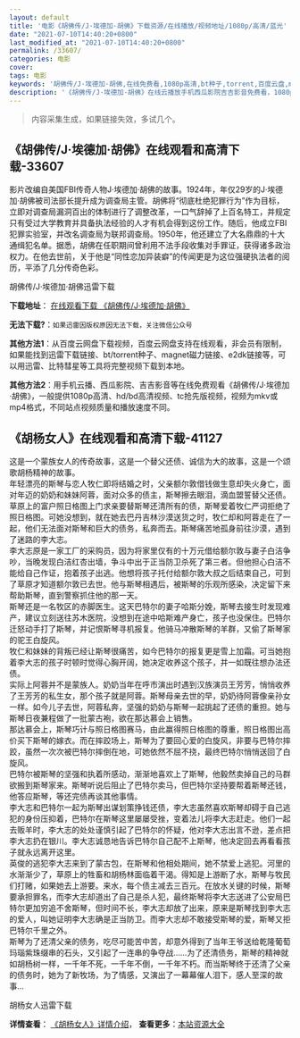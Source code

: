```yaml
---
layout: default
title: '电影《胡佛传/J·埃德加·胡佛》下载资源/在线播放/视频地址/1080p/高清/蓝光'
date: "2021-07-10T14:40:20+0800"
last_modified_at: "2021-07-10T14:40:20+0800"
permalink: /33607/
categories: 电影
cover:
tags: 电影
keywords: '胡佛传/J·埃德加·胡佛,在线免费看,1080p高清,bt种子,torrent,百度云盘,magnet,磁力链,迅雷下载资源'
description: '《胡佛传/J·埃德加·胡佛》在线云播放手机西瓜影院吉吉影音免费看，1080p高清bd/hd未删减完整版和tc抢先枪版，mkv/mp4格式，附带bt/torrent种子、magnet/磁力链、百度云盘、网盘资源迅雷下载链接'
---
```


>内容采集生成，如果链接失效，多试几个。


## 《胡佛传/J·埃德加·胡佛》在线观看和高清下载-33607

影片改编自美国FBI传奇人物J·埃德加&middot;胡佛的故事。1924年，年仅29岁的J·埃德加&middot;胡佛被司法部长提升成为调查局主管。胡佛将“彻底杜绝犯罪行为”作为目标，立即对调查局漏洞百出的体制进行了调整改革，一口气辞掉了上百名特工，并规定只有受过大学教育并具备执法经验的人才有机会得到这份工作。随后，他成立FBI犯罪实验室，并改名调查局为联邦调查局。1950年，他还建立了大名鼎鼎的十大通缉犯名单。据悉，胡佛在任职期间曾利用不法手段收集对手罪证，获得诸多政治权力。在他去世前，关于他是&ldquo;同性恋加异装癖”的传闻更是为这位强硬执法者的阅历，平添了几分传奇色彩。


胡佛传/J·埃德加·胡佛迅雷下载

**下载地址**： [在线观看下载 《胡佛传/J·埃德加·胡佛》](https://www.993dy.com//vod-detail-id-15230.html) 


**无法下载?**：`如果迅雷因版权原因无法下载，关注微信公众号 `

**其他方法1**：从百度云网盘下载视频，百度云网盘支持在线观看，非会员有限制，如果能找到迅雷下载链接、bt/torrent种子、magnet磁力链接、e2dk链接等，可以用迅雷、比特彗星等工具将完整视频下载到本地。

**其他方法2**：用手机云播、西瓜影院、吉吉影音等在线免费观看《胡佛传/J·埃德加·胡佛》，一般提供1080p高清、hd/bd高清视频、tc抢先版视频，视频为mkv或mp4格式，不同站点视频质量和播放速度不同。


## 《胡杨女人》在线观看和高清下载-41127

这是一个蒙族女人的传奇故事，这是一个替父还债、诚信为大的故事，这是一个颂歌胡杨精神的故事。<br />年轻漂亮的斯琴与恋人牧仁即将结婚之时，父亲额尔敦借钱做生意却失火身亡，面对年迈的奶奶和妹妹阿蓉，面对众多的债主，斯琴擦去眼泪，滴血盟誓替父还债。草原上的富户照日格图上门求亲要替斯琴还清所有的债，斯琴爱着牧仁严词拒绝了照日格图。可她没想到，就在她去巴丹吉林沙漠送货之时，牧仁却和阿蓉走在了一起，他们无法面对斯琴和巨大的债务，私奔而去。斯琴痛苦地孤身前往沙漠，遇到了迷路的李大志。<br />李大志原是一家工厂的采购员，因为将家里仅有的十万元借给额尔敦与妻子白洁争吵，当晚发现白洁红杏出墙，争斗中出于正当防卫杀死了第三者。但他担心白洁不能给自己作证，抱着孩子出逃。他想将孩子托付给额尔敦大叔之后结束自己，可到了草原才知道额尔敦已去世。他与斯琴相遇后，被斯琴的乐观所感染，决定留下来帮助斯琴，直到警察抓住他的那一天。<br />斯琴还是一名牧区的赤脚医生。这天巴特尔的妻子哈斯分娩，斯琴去接生时发现难产，建议立刻送往苏木医院，没想到在途中哈斯难产身亡，孩子也没保住。巴特尔迁怒动手打了斯琴，并记恨斯琴寻机报复。他骑马冲散斯琴的羊群，又偷了斯琴家的驼王白旋风。<br />牧仁和妹妹的背叛已经让斯琴很痛苦，如今巴特尔的报复更是雪上加霜。可当她抱着李大志的孩子时顿时觉得心胸开阔，她决定收养这个孩子，并一如既往想办法还债。<br />实际上阿蓉并不是蒙族人。奶奶当年在呼市演出时遇到汉族演员王芳芳，悄悄收养了王芳芳的私生女，那个孩子就是阿蓉。斯琴母亲去世的早，奶奶待阿蓉像亲孙女一样。如今儿子去世，阿蓉私奔，坚强的奶奶与斯琴一起挑起了还债的重担。她与斯琴日夜兼程做了一批蒙古袍，欲在那达慕会上销售。<br />那达慕会上，斯琴巧计与照日格图赛马，由此赢得照日格图的尊重，照日格图出高价买下斯琴的嫁衣。而在摔跤场上，斯琴为了要回心爱的白旋风，非要与巴特尔摔跤，虽然一次次被巴特尔摔倒在地，可她依然不屈不挠，最终巴特尔悄悄送回了白旋风。<br />巴特尔被斯琴的坚强和执着所感动，渐渐地喜欢上了斯琴，他毅然卖掉自己的马群欲搬到斯琴家来。斯琴听说后阻止了巴特尔卖马，但巴特尔坚持要帮着斯琴还钱，他答应斯琴，等还完债再谈其他事情。<br />李大志和巴特尔一起为斯琴出谋划策挣钱还债，李大志虽然喜欢斯琴却碍于自己逃犯的身份压抑着，巴特尔在斯琴这里屡屡受挫，变着法儿将李大志赶走。他们一起去贩羊时，李大志的处处谨慎引起了巴特尔的怀疑，他对李大志出言不逊，差点把李大志扔在银川。李大志诚恳地告诉巴特尔自己配不上斯琴，他决定回去再看看孩子就永远离开这里。<br />英俊的逃犯李大志来到了蒙古包，在斯琴和他相处期间，她不禁爱上逃犯。河里的水渐渐少了，草原上的牲畜和胡杨林面临着干渴。得知是上游断了水，斯琴与牧民们打赌，如果她去上游要。来水，每个债主减去三百元。在放水关键的时候，斯琴要承担罪名，而李大志却道出了自己是杀人犯，最终斯琴将李大志送进了公安局巴特尔更加穷追不舍斯琴，但时间不长，李大志却放了出来，原来是斯琴找到李大志的爱人，叫她证明李大志确是正当防卫。而李大志却不敢接受斯琴的爱，斯琴又拒巴特尔千里之外。<br />斯琴为了还清父亲的债务，吃尽可能苦中苦，却意外得到了当年王爷送给乾隆葡萄玛瑙紫珠缀串的石头，又引起了一连串的争夺战……为了还清债务，斯琴的精神就如胡杨树一样，一千年不死，一千年不倒，一千年不朽。而当斯琴终于还清了父亲的债务时，她为了新牧场，为了情感，又演出了一幕幕催人泪下，感人至深的故事…


胡杨女人迅雷下载

**详情查看**： [《胡杨女人》详情介绍](/movie/41127/)， **查看更多**：[本站资源大全](/movie/t/all/)

